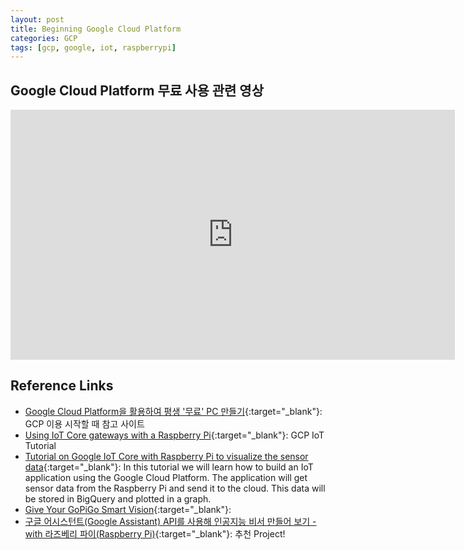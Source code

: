```yaml
---
layout: post
title: Beginning Google Cloud Platform
categories: GCP
tags: [gcp, google, iot, raspberrypi]
---
```


## Google Cloud Platform 무료 사용 관련 영상

<iframe width="711" height="400" src="https://www.youtube.com/embed/z6WOMYI-WiU" frameborder="0" allow="accelerometer; autoplay; clipboard-write; encrypted-media; gyroscope; picture-in-picture" allowfullscreen></iframe>

## Reference Links

- [Google Cloud Platform을 활용하여 평생 '무료' PC 만들기](<https://kibua20.tistory.com/94>){:target="_blank"}: GCP 이용 시작할 때 참고 사이트
- [Using IoT Core gateways with a Raspberry Pi](<https://cloud.google.com/community/tutorials/cloud-iot-gateways-rpi>){:target="_blank"}: GCP IoT Tutorial
- [Tutorial on Google IoT Core with Raspberry Pi to visualize the sensor data](<https://iot4beginners.com/tutorial-on-google-iot-core-with-raspberry-pi-to-visualize-the-sensor-data/>){:target="_blank"}: 
In this tutorial we will learn how to build an IoT application using the Google Cloud Platform. The application will get sensor data from the Raspberry Pi and send it to the cloud. This data will be stored in BigQuery and plotted in a graph.
- [Give Your GoPiGo Smart Vision](<https://www.dexterindustries.com/howto/use-google-cloud-vision-on-the-raspberry-pi/>){:target="_blank"}: 
- [구글 어시스턴트(Google Assistant) API를 사용해 인공지능 비서 만들어 보기 - with 라즈베리 파이(Raspberry Pi)](<http://blog.naver.com/PostView.nhn?blogId=chandong83&logNo=221081942490>){:target="_blank"}: 추천 Project!